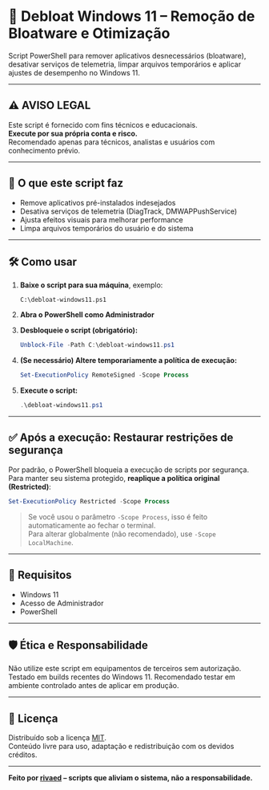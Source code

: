 
# 🧹 Debloat Windows 11 – Remoção de Bloatware e Otimização

Script PowerShell para remover aplicativos desnecessários (bloatware), desativar serviços de telemetria, limpar arquivos temporários e aplicar ajustes de desempenho no Windows 11.

---

## ⚠️ AVISO LEGAL

Este script é fornecido com fins técnicos e educacionais.  
**Execute por sua própria conta e risco.**  
Recomendado apenas para técnicos, analistas e usuários com conhecimento prévio.

---

## 🎯 O que este script faz

- Remove aplicativos pré-instalados indesejados
- Desativa serviços de telemetria (DiagTrack, DMWAPPushService)
- Ajusta efeitos visuais para melhorar performance
- Limpa arquivos temporários do usuário e do sistema

---

## 🛠️ Como usar

1. **Baixe o script para sua máquina**, exemplo:

   ```
   C:\debloat-windows11.ps1
   ```

2. **Abra o PowerShell como Administrador**

3. **Desbloqueie o script (obrigatório):**

   ```powershell
   Unblock-File -Path C:\debloat-windows11.ps1
   ```

4. **(Se necessário) Altere temporariamente a política de execução:**

   ```powershell
   Set-ExecutionPolicy RemoteSigned -Scope Process
   ```

5. **Execute o script:**

   ```powershell
   .\debloat-windows11.ps1
   ```

---

## ✅ Após a execução: Restaurar restrições de segurança

Por padrão, o PowerShell bloqueia a execução de scripts por segurança. Para manter seu sistema protegido, **reaplique a política original (Restricted)**:

```powershell
Set-ExecutionPolicy Restricted -Scope Process
```

> Se você usou o parâmetro `-Scope Process`, isso é feito automaticamente ao fechar o terminal.  
> Para alterar globalmente (não recomendado), use `-Scope LocalMachine`.

---

## 📝 Requisitos

- Windows 11
- Acesso de Administrador
- PowerShell

---

## 🛡️ Ética e Responsabilidade

Não utilize este script em equipamentos de terceiros sem autorização.  
Testado em builds recentes do Windows 11. Recomendado testar em ambiente controlado antes de aplicar em produção.

---

## 📄 Licença

Distribuído sob a licença [MIT](LICENSE).  
Conteúdo livre para uso, adaptação e redistribuição com os devidos créditos.

---

**Feito por [rivaed](https://github.com/rivaed) – scripts que aliviam o sistema, não a responsabilidade.**

